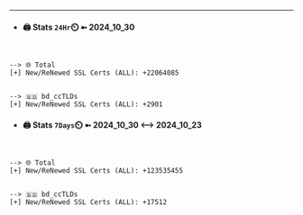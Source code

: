 

---
- #### 🖨️ **Stats** `24Hr`⏲️ ➼ 2024_10_30
```console


--> 🌐 Total
[+] New/ReNewed SSL Certs (ALL): +22064085


--> 🇧🇩 bd_ccTLDs
[+] New/ReNewed SSL Certs (ALL): +2901

```

- #### 🖨️ **Stats** `7Days`⏲️ ➼ 2024_10_30 <--> 2024_10_23
```console


--> 🌐 Total
[+] New/ReNewed SSL Certs (ALL): +123535455


--> 🇧🇩 bd_ccTLDs
[+] New/ReNewed SSL Certs (ALL): +17512

```

